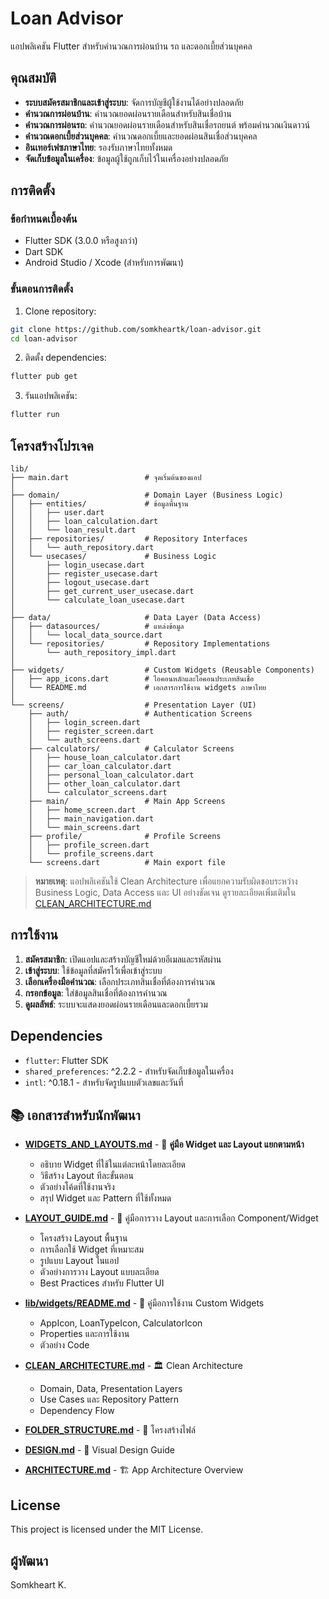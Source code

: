 # Loan Advisor

แอปพลิเคชัน Flutter สำหรับคำนวณการผ่อนบ้าน รถ และดอกเบี้ยส่วนบุคคล

## คุณสมบัติ

- **ระบบสมัครสมาชิกและเข้าสู่ระบบ**: จัดการบัญชีผู้ใช้งานได้อย่างปลอดภัย
- **คำนวณการผ่อนบ้าน**: คำนวณยอดผ่อนรายเดือนสำหรับสินเชื่อบ้าน
- **คำนวณการผ่อนรถ**: คำนวณยอดผ่อนรายเดือนสำหรับสินเชื่อรถยนต์ พร้อมคำนวณเงินดาวน์
- **คำนวณดอกเบี้ยส่วนบุคคล**: คำนวณดอกเบี้ยและยอดผ่อนสินเชื่อส่วนบุคคล
- **อินเทอร์เฟซภาษาไทย**: รองรับภาษาไทยทั้งหมด
- **จัดเก็บข้อมูลในเครื่อง**: ข้อมูลผู้ใช้ถูกเก็บไว้ในเครื่องอย่างปลอดภัย

## การติดตั้ง

### ข้อกำหนดเบื้องต้น

- Flutter SDK (3.0.0 หรือสูงกว่า)
- Dart SDK
- Android Studio / Xcode (สำหรับการพัฒนา)

### ขั้นตอนการติดตั้ง

1. Clone repository:
```bash
git clone https://github.com/somkheartk/loan-advisor.git
cd loan-advisor
```

2. ติดตั้ง dependencies:
```bash
flutter pub get
```

3. รันแอปพลิเคชัน:
```bash
flutter run
```

## โครงสร้างโปรเจค

```
lib/
├── main.dart                 # จุดเริ่มต้นของแอป
│
├── domain/                   # Domain Layer (Business Logic)
│   ├── entities/             # ข้อมูลพื้นฐาน
│   │   ├── user.dart
│   │   ├── loan_calculation.dart
│   │   └── loan_result.dart
│   ├── repositories/         # Repository Interfaces
│   │   └── auth_repository.dart
│   └── usecases/             # Business Logic
│       ├── login_usecase.dart
│       ├── register_usecase.dart
│       ├── logout_usecase.dart
│       ├── get_current_user_usecase.dart
│       └── calculate_loan_usecase.dart
│
├── data/                     # Data Layer (Data Access)
│   ├── datasources/          # แหล่งข้อมูล
│   │   └── local_data_source.dart
│   └── repositories/         # Repository Implementations
│       └── auth_repository_impl.dart
│
├── widgets/                  # Custom Widgets (Reusable Components)
│   ├── app_icons.dart        # ไอคอนหลักและไอคอนประเภทสินเชื่อ
│   └── README.md             # เอกสารการใช้งาน widgets ภาษาไทย
│
└── screens/                  # Presentation Layer (UI)
    ├── auth/                 # Authentication Screens
    │   ├── login_screen.dart
    │   ├── register_screen.dart
    │   └── auth_screens.dart
    ├── calculators/          # Calculator Screens
    │   ├── house_loan_calculator.dart
    │   ├── car_loan_calculator.dart
    │   ├── personal_loan_calculator.dart
    │   ├── other_loan_calculator.dart
    │   └── calculator_screens.dart
    ├── main/                 # Main App Screens
    │   ├── home_screen.dart
    │   ├── main_navigation.dart
    │   └── main_screens.dart
    ├── profile/              # Profile Screens
    │   ├── profile_screen.dart
    │   └── profile_screens.dart
    └── screens.dart          # Main export file
```

> **หมายเหตุ**: แอปพลิเคชันใช้ Clean Architecture เพื่อแยกความรับผิดชอบระหว่าง Business Logic, Data Access และ UI อย่างชัดเจน ดูรายละเอียดเพิ่มเติมใน [CLEAN_ARCHITECTURE.md](CLEAN_ARCHITECTURE.md)

## การใช้งาน

1. **สมัครสมาชิก**: เปิดแอปและสร้างบัญชีใหม่ด้วยอีเมลและรหัสผ่าน
2. **เข้าสู่ระบบ**: ใช้ข้อมูลที่สมัครไว้เพื่อเข้าสู่ระบบ
3. **เลือกเครื่องมือคำนวณ**: เลือกประเภทสินเชื่อที่ต้องการคำนวณ
4. **กรอกข้อมูล**: ใส่ข้อมูลสินเชื่อที่ต้องการคำนวณ
5. **ดูผลลัพธ์**: ระบบจะแสดงยอดผ่อนรายเดือนและดอกเบี้ยรวม

## Dependencies

- `flutter`: Flutter SDK
- `shared_preferences`: ^2.2.2 - สำหรับจัดเก็บข้อมูลในเครื่อง
- `intl`: ^0.18.1 - สำหรับจัดรูปแบบตัวเลขและวันที่

## 📚 เอกสารสำหรับนักพัฒนา

- **[WIDGETS_AND_LAYOUTS.md](WIDGETS_AND_LAYOUTS.md)** - 📱 **คู่มือ Widget และ Layout แยกตามหน้า**
  - อธิบาย Widget ที่ใช้ในแต่ละหน้าโดยละเอียด
  - วิธีสร้าง Layout ทีละขั้นตอน
  - ตัวอย่างโค้ดที่ใช้งานจริง
  - สรุป Widget และ Pattern ที่ใช้ทั้งหมด
  
- **[LAYOUT_GUIDE.md](LAYOUT_GUIDE.md)** - 📐 คู่มือการวาง Layout และการเลือก Component/Widget
  - โครงสร้าง Layout พื้นฐาน
  - การเลือกใช้ Widget ที่เหมาะสม
  - รูปแบบ Layout ในแอป
  - ตัวอย่างการวาง Layout แบบละเอียด
  - Best Practices สำหรับ Flutter UI
  
- **[lib/widgets/README.md](lib/widgets/README.md)** - 🎨 คู่มือการใช้งาน Custom Widgets
  - AppIcon, LoanTypeIcon, CalculatorIcon
  - Properties และการใช้งาน
  - ตัวอย่าง Code
  
- **[CLEAN_ARCHITECTURE.md](CLEAN_ARCHITECTURE.md)** - 🏛️ Clean Architecture
  - Domain, Data, Presentation Layers
  - Use Cases และ Repository Pattern
  - Dependency Flow
  
- **[FOLDER_STRUCTURE.md](FOLDER_STRUCTURE.md)** - 📁 โครงสร้างไฟล์
- **[DESIGN.md](DESIGN.md)** - 🎨 Visual Design Guide
- **[ARCHITECTURE.md](ARCHITECTURE.md)** - 🏗️ App Architecture Overview

## License

This project is licensed under the MIT License.

## ผู้พัฒนา

Somkheart K.